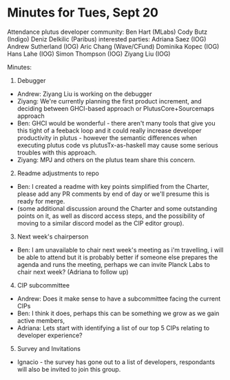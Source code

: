 # Minutes for Tues, Sept 20

Attendance
plutus developer community:
Ben Hart (MLabs)
Cody Butz (Indigo)
Deniz Delkilic (Paribus)
interested parties:
Adriana Saez (IOG)
Andrew Sutherland (IOG)
Aric Chang (Wave/CFund)
Dominika Kopec (IOG)
Hans Lahe (IOG)
Simon Thompson (IOG)
Ziyang Liu (IOG)

Minutes:

1. Debugger
- Andrew: Ziyang Liu is working on the debugger
- Ziyang: We're currently planning the first product increment, and deciding between GHCI-based approach or PlutusCore+Sourcemaps approach
- Ben: GHCI would be wonderful - there aren't many tools that give you this tight of a feeback loop and it could really increase developer productivity in plutus - however the semantic differences when executing plutus code vs plutusTx-as-haskell may cause some serious troubles with this approach. 
- Ziyang: MPJ and others on the plutus team share this concern.

2. Readme adjustments to repo
- Ben: I created a readme with key points simplified from the Charter, please add any PR comments by end of day or we'll presume this is ready for merge.
- (some additional discussion around the Charter and some outstanding points on it, as well as discord access steps, and the possibility of moving to a similar discord model as the CIP editor group).

3. Next week's chairperson
- Ben: I am unavailable to chair next week's meeting as i'm travelling, i will be able to attend but it is probably better if someone else prepares the agenda and runs the meeting, perhaps we can invite Planck Labs to chair next week?
(Adriana to follow up)

4. CIP subcommittee
- Andrew: Does it make sense to have a subcommittee facing the current CIPs
- Ben: I think it does, perhaps this can be something we grow as we gain active members, 
- Adriana: Lets start with identifying a list of our top 5 CIPs relating to developer experience?

5. Survey and Invitations
- Ignacio - the survey has gone out to a list of developers, respondants will also be invited to join this group.
